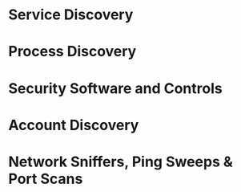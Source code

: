 
# Service Discovery



# Process Discovery


# Security Software and Controls



# Account Discovery




# Network Sniffers, Ping Sweeps & Port Scans